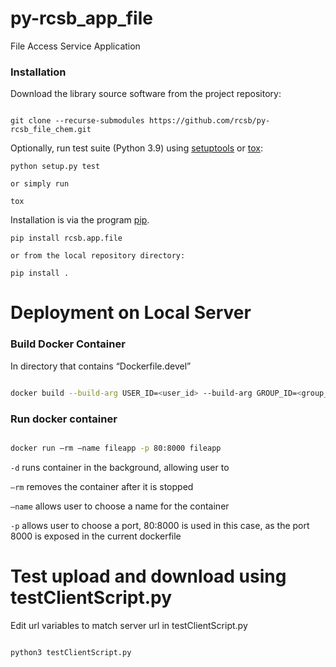 # py-rcsb_app_file

File Access Service Application

### Installation

Download the library source software from the project repository:

```

git clone --recurse-submodules https://github.com/rcsb/py-rcsb_file_chem.git

```

Optionally, run test suite (Python 3.9) using
[setuptools](https://setuptools.readthedocs.io/en/latest/) or
[tox](http://tox.readthedocs.io/en/latest/example/platform.html):

```
python setup.py test

or simply run

tox
```

Installation is via the program [pip](https://pypi.python.org/pypi/pip).

```
pip install rcsb.app.file

or from the local repository directory:

pip install .
```

# Deployment on Local Server

### Build Docker Container

In directory that contains “Dockerfile.devel”
```bash

docker build --build-arg USER_ID=<user_id> --build-arg GROUP_ID=<group_id> -t fileapp -f Dockerfile.stage .

```

### Run docker container

```bash

docker run –rm –name fileapp -p 80:8000 fileapp

```

`-d` runs container in the background, allowing user to 

`–rm` removes the container after it is stopped

`–name` allows user to choose a name for the container

`-p` allows user to choose a port, 80:8000 is used in this case, as the port 8000 is exposed in the current dockerfile

# Test upload and download using testClientScript.py

Edit url variables to match server url in testClientScript.py
```bash

python3 testClientScript.py

```
